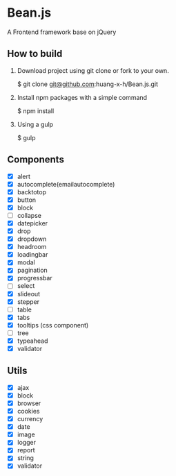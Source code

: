 # Bean.js
A Frontend framework base on jQuery

## How to build
1. Download project using git clone or fork to your own.

     $ git clone git@github.com:huang-x-h/Bean.js.git

2. Install npm packages with a simple command

     $ npm install

3. Using a gulp

     $ gulp

## Components

- [x] alert
- [x] autocomplete(emailautocomplete)
- [x] backtotop
- [x] button
- [x] block
- [ ] collapse
- [x] datepicker
- [x] drop
- [x] dropdown
- [x] headroom
- [x] loadingbar
- [x] modal
- [x] pagination
- [x] progressbar
- [ ] select
- [x] slideout
- [x] stepper
- [ ] table
- [x] tabs
- [x] tooltips (css component)
- [ ] tree
- [x] typeahead
- [x] validator

## Utils
- [x] ajax
- [x] block
- [x] browser
- [x] cookies
- [x] currency
- [x] date
- [x] image
- [x] logger
- [x] report
- [x] string
- [x] validator
